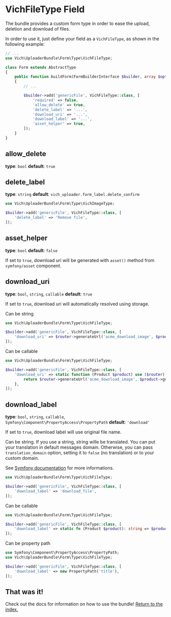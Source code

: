 # VichFileType Field

The bundle provides a custom form type in order to ease the upload, deletion and
download of files.

In order to use it, just define your field as a `VichFileType`, as shown in the
following example:

```php
// ...
use Vich\UploaderBundle\Form\Type\VichFileType;

class Form extends AbstractType
{
    public function buildForm(FormBuilderInterface $builder, array $options): void
    {
        // ...

        $builder->add('genericFile', VichFileType::class, [
            'required' => false,
            'allow_delete' => true,
            'delete_label' => '...',
            'download_uri' => '...',
            'download_label' => '...',
            'asset_helper' => true,
        ]);
    }
}
```

## allow_delete

**type**: `bool` **default**: `true`

## delete_label

**type**: `string` **default**: `vich_uploader.form_label.delete_confirm`

```php
use Vich\UploaderBundle\Form\Type\VichImageType;

$builder->add('genericFile', VichFileType::class, [
    'delete_label' => 'Remove file',
]);
```

## asset_helper

**type**: `bool` **default**: `false`

If set to `true`, download uri will be generated with `asset()` method from `symfony/asset` component.

## download_uri

**type**: `bool`, `string`, `callable` **default**: `true`

If set to `true`, download uri will automatically resolved using storage.

Can be string

```php
use Vich\UploaderBundle\Form\Type\VichFileType;

$builder->add('genericFile', VichFileType::class, [
    'download_uri' => $router->generateUrl('acme_download_image', $product->getId()),
]);
```

Can be callable

```php
use Vich\UploaderBundle\Form\Type\VichFileType;

$builder->add('genericFile', VichFileType::class, [
    'download_uri' => static function (Product $product) use ($router) {
        return $router->generateUrl('acme_download_image', $product->getId());
    },
]);
```

## download_label

**type**: `bool`, `string`, `callable`, `Symfony\Component\PropertyAccess\PropertyPath` **default**: `'download'`

If set to `true`, download label will use original file name.

Can be string. If you use a string, string wille be translated. You can put your translation in default messages domain.
Otherwise, you can pass `translation_domain` option, setting it to `false` (no translation) or to your custom domain.

See [Symfony documentation](https://symfony.com/doc/current/translation.html) for more informations.

```php
use Vich\UploaderBundle\Form\Type\VichFileType;

$builder->add('genericFile', VichFileType::class, [
    'download_label' => 'download_file',
]);
```

Can be callable

```php
use Vich\UploaderBundle\Form\Type\VichFileType;

$builder->add('genericFile', VichFileType::class, [
    'download_label' => static fn (Product $product): string => $product->getTitle(),
]);
```

Can be property path

```php
use Symfony\Component\PropertyAccess\PropertyPath;
use Vich\UploaderBundle\Form\Type\VichFileType;

$builder->add('genericFile', VichFileType::class, [
    'download_label' => new PropertyPath('title'),
]);
```

## That was it!

Check out the docs for information on how to use the bundle! [Return to the
index.](../index.md)
